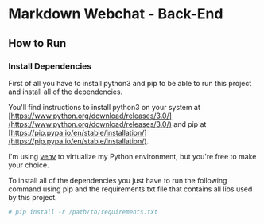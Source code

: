 # Markdown Webchat - Back-End

## How to Run

### Install Dependencies

First of all you have to install python3 and pip to be able to run this project and install all of the dependencies.

You'll find instructions to install python3 on your system at [https://www.python.org/download/releases/3.0/](https://www.python.org/download/releases/3.0/) and pip at [https://pip.pypa.io/en/stable/installation/](https://pip.pypa.io/en/stable/installation/).

I'm using [venv](https://docs.python.org/3/library/venv.html) to virtualize my Python environment, but you're free to make your choice.

To install all of the dependencies you just have to run the following command using pip and the requirements.txt file that contains all libs used by this project.

```bash
# pip install -r /path/to/requirements.txt
```